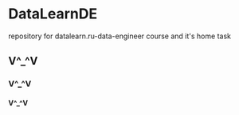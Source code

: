 # DataLearnDE
repository for datalearn.ru-data-engineer course and it's home task


## V^_^V
### V^_^V
#### V^_^V
